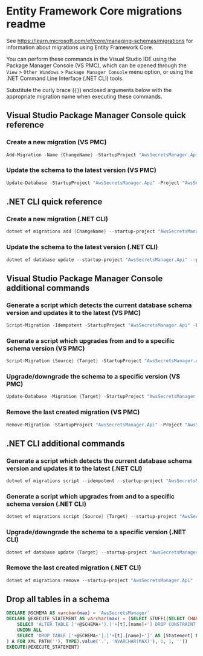 # Entity Framework Core migrations readme

See <https://learn.microsoft.com/ef/core/managing-schemas/migrations> for information about migrations
using Entity Framework Core.

You can perform these commands in the Visual Studio IDE using the Package Manager Console (VS PMC), which can
be opened through the `View` > `Other Windows` > `Package Manager Console` menu option, or using the .NET
Command Line Interface (.NET CLI) tools.

Substitute the curly brace (`{}`) enclosed arguments below with the appropriate migration name when
executing these commands.

## Visual Studio Package Manager Console quick reference

### Create a new migration (VS PMC)

```powershell
Add-Migration -Name {ChangeName} -StartupProject "AwsSecretsManager.Api" -Project "AwsSecretsManager.Infrastructure"
```

### Update the schema to the latest version (VS PMC)

```powershell
Update-Database -StartupProject "AwsSecretsManager.Api" -Project "AwsSecretsManager.Infrastructure"
```

## .NET CLI quick reference

### Create a new migration (.NET CLI)

```powershell
dotnet ef migrations add {ChangeName} --startup-project "AwsSecretsManager.Api" --project "AwsSecretsManager.Infrastructure"
```

### Update the schema to the latest version (.NET CLI)

```powershell
dotnet ef database update --startup-project "AwsSecretsManager.Api" --project "AwsSecretsManager.Infrastructure"
```

## Visual Studio Package Manager Console additional commands

### Generate a script which detects the current database schema version and updates it to the latest (VS PMC)

```powershell
Script-Migration -Idempotent -StartupProject "AwsSecretsManager.Api" -Project "AwsSecretsManager.Infrastructure"
```

### Generate a script which upgrades from and to a specific schema version (VS PMC)

```powershell
Script-Migration {Source} {Target} -StartupProject "AwsSecretsManager.Api" -Project "AwsSecretsManager.Infrastructure"
```

### Upgrade/downgrade the schema to a specific version (VS PMC)

```powershell
Update-Database -Migration {Target} -StartupProject "AwsSecretsManager.Api" -Project "AwsSecretsManager.Infrastructure"
```

### Remove the last created migration (VS PMC)

```powershell
Remove-Migration -StartupProject "AwsSecretsManager.Api" -Project "AwsSecretsManager.Infrastructure"
```

## .NET CLI additional commands

### Generate a script which detects the current database schema version and updates it to the latest (.NET CLI)

```powershell
dotnet ef migrations script --idempotent --startup-project "AwsSecretsManager.Api" --project "AwsSecretsManager.Infrastructure"
```

### Generate a script which upgrades from and to a specific schema version (.NET CLI)

```powershell
dotnet ef migrations script {Source} {Target} --startup-project "AwsSecretsManager.Api" --project "AwsSecretsManager.Infrastructure"
```

### Upgrade/downgrade the schema to a specific version (.NET CLI)

```powershell
dotnet ef database update {Target} --startup-project "AwsSecretsManager.Api" --project "AwsSecretsManager.Infrastructure"
```

### Remove the last created migration (.NET CLI)

```powershell
dotnet ef migrations remove --startup-project "AwsSecretsManager.Api" --project "AwsSecretsManager.Infrastructure"
```

## Drop all tables in a schema

```sql
DECLARE @SCHEMA AS varchar(max) = 'AwsSecretsManager'
DECLARE @EXECUTE_STATEMENT AS varchar(max) = (SELECT STUFF((SELECT CHAR(13) + CHAR(10) + [Statement] FROM (
    SELECT 'ALTER TABLE ['+@SCHEMA+'].['+[t].[name]+'] DROP CONSTRAINT ['+[fk].[name]+']' AS [Statement] FROM [sys].[foreign_keys] AS [fk] INNER JOIN [sys].[tables] AS [t] ON [t].[object_id] = [fk].[parent_object_id] INNER JOIN [sys].[schemas] AS [s] ON [s].[schema_id] = [t].[schema_id] WHERE [s].[name] = @SCHEMA
    UNION ALL
    SELECT 'DROP TABLE ['+@SCHEMA+'].['+[t].[name]+']' AS [Statement] FROM [sys].[tables] AS [t] INNER JOIN [sys].[schemas] AS [s] ON [s].[schema_id] = [t].[schema_id] WHERE [s].[name] = @SCHEMA
) A FOR XML PATH(''), TYPE).value('.', 'NVARCHAR(MAX)'), 1, 1, ''))
EXECUTE(@EXECUTE_STATEMENT)
```
